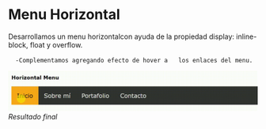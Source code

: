 # Menu Horizontal
Desarrollamos un menu horizontalcon ayuda de la propiedad display: inline-block, float y overflow.

      -Complementamos agregando efecto de hover a   los enlaces del menu.

![menu_horizontal](assets/imagen/menu.gif)
*Resultado final*
